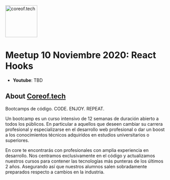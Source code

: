 <a href="https://www.coreof.tech/" target="_blank">
  <img src="https://api.brandy.run/core/logo" width="100" title="coreof.tech" alt="coreof.tech">
</a>

# Meetup 10 Noviembre 2020: React Hooks

* **Youtube**: TBD

## About [Coreof.tech](https://www.coreof.tech/)

Bootcamps de código. CODE. ENJOY. REPEAT.

Un bootcamp es un curso intensivo de 12 semanas de duración abierto a todos los públicos. En particular a aquellos que deseen cambiar su carrera profesional y especializarse en el desarrollo web profesional o dar un boost a los conocimientos técnicos adquiridos en estudios universitarios o superiores.

En core te encontrarás con profesionales con amplia experiencia en desarrollo. Nos centramos exclusivamente en el código y actualizamos nuestros cursos para contener las tecnologías más punteras de los últimos 2 años. Asegurando así que nuestros alumnos salen sobradamente preparados respecto a cambios en la industria.

